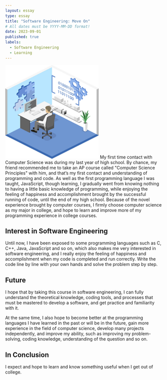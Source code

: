 ```yaml
---
layout: essay
type: essay
title: "Software Engineering: Move On"
# All dates must be YYYY-MM-DD format!
date: 2023-09-01
published: true
labels:
  - Software Engineering
  - Learning
---
```


<img width="300px" class="rounded float-start pe-4" src="../img/25-1PQ6113G0192.jpg">
My first time contact with Computer Science was during my last year of high school. By chance, my friend recommended me to take an AP course called "Computer Science Principles" with him, and that’s my first contact and understanding of programming and code. As well as the first programming language I was taught, JavaScript, though learning, I gradually went from knowing nothing to having a little basic knowledge of programming, while enjoying the feeling of happiness and accomplishment brought by the successful running of code, until the end of my high school. Because of the novel experience brought by computer courses, I firmly choose computer science as my major in college, and hope to learn and improve more of my programming experience in college courses.


## Interest in Software Engineering

Until now, I have been exposed to some programming languages such as C, C++, Java, JavaScript and so on, which also makes me very interested in software engineering, and I really enjoy the feeling of happiness and accomplishment when my code is completed and run correctly. Write the code line by line with your own hands and solve the problem step by step.

## Future

I hope that by taking this course in software engineering, I can fully understand the theoretical knowledge, coding tools, and processes that must be mastered to develop a software, and get practice and familiarity with it.

At the same time, I also hope to become better at the programming languages I have learned in the past or will be in the future, gain more experience in the field of computer science, develop many projects independently, and improve my ability, such as improving my problem-solving, coding knowledge, understanding of the question and so on.

## In Conclusion

I expect and hope to learn and know something useful when I get out of college.
